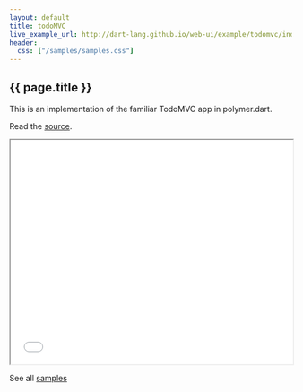 ```yaml
---
layout: default
title: todoMVC
live_example_url: http://dart-lang.github.io/web-ui/example/todomvc/index.html
header:
  css: ["/samples/samples.css"]
---
```


## {{ page.title }}

This is an implementation of the familiar TodoMVC app in polymer.dart.

Read the
[source](https://github.com/dart-lang/bleeding_edge/tree/master/dart/samples/third_party/todomvc).


<iframe class="running-app-frame"
        style="height:400px;width:100%;"
        src="{{page.live_example_url}}">
</iframe>

See all [samples](/samples/)
